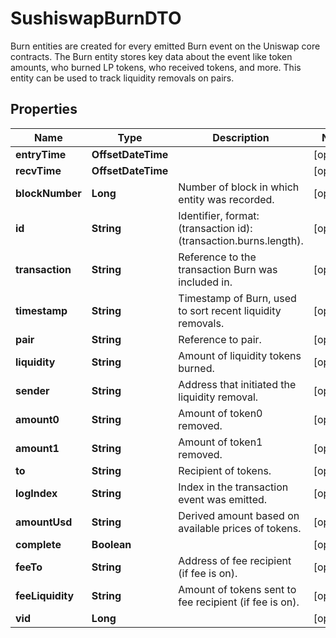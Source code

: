 

# SushiswapBurnDTO

Burn entities are created for every emitted Burn event on the Uniswap core contracts. The Burn entity stores key data about the event like token amounts, who burned LP tokens, who received tokens, and more. This entity can be used to track liquidity removals on pairs.

## Properties

| Name | Type | Description | Notes |
|------------ | ------------- | ------------- | -------------|
|**entryTime** | **OffsetDateTime** |  |  [optional] |
|**recvTime** | **OffsetDateTime** |  |  [optional] |
|**blockNumber** | **Long** | Number of block in which entity was recorded. |  [optional] |
|**id** | **String** | Identifier, format: (transaction id):(transaction.burns.length). |  [optional] |
|**transaction** | **String** | Reference to the transaction Burn was included in. |  [optional] |
|**timestamp** | **String** | Timestamp of Burn, used to sort recent liquidity removals. |  [optional] |
|**pair** | **String** | Reference to pair. |  [optional] |
|**liquidity** | **String** | Amount of liquidity tokens burned. |  [optional] |
|**sender** | **String** | Address that initiated the liquidity removal. |  [optional] |
|**amount0** | **String** | Amount of token0 removed. |  [optional] |
|**amount1** | **String** | Amount of token1 removed. |  [optional] |
|**to** | **String** | Recipient of tokens. |  [optional] |
|**logIndex** | **String** | Index in the transaction event was emitted. |  [optional] |
|**amountUsd** | **String** | Derived amount based on available prices of tokens. |  [optional] |
|**complete** | **Boolean** |  |  [optional] |
|**feeTo** | **String** | Address of fee recipient (if fee is on). |  [optional] |
|**feeLiquidity** | **String** | Amount of tokens sent to fee recipient (if fee is on). |  [optional] |
|**vid** | **Long** |  |  [optional] |



